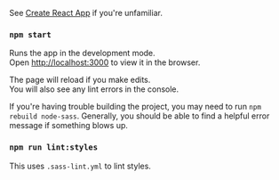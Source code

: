See [Create React App](https://github.com/facebook/create-react-app) if you're unfamiliar.

### `npm start`

Runs the app in the development mode.<br>
Open [http://localhost:3000](http://localhost:3000) to view it in the browser.

The page will reload if you make edits.<br>
You will also see any lint errors in the console.

If you're having trouble building the project, you may need to run `npm rebuild node-sass`.  Generally, you should be able to find a helpful error message if something blows up.

### `npm run lint:styles`

This uses `.sass-lint.yml` to lint styles.